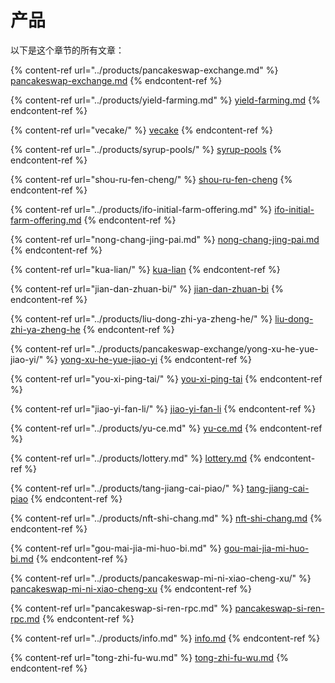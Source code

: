 # 产品

以下是这个章节的所有文章：

{% content-ref url="../products/pancakeswap-exchange.md" %}
[pancakeswap-exchange.md](../products/pancakeswap-exchange.md)
{% endcontent-ref %}

{% content-ref url="../products/yield-farming.md" %}
[yield-farming.md](../products/yield-farming.md)
{% endcontent-ref %}

{% content-ref url="vecake/" %}
[vecake](vecake/)
{% endcontent-ref %}

{% content-ref url="../products/syrup-pools/" %}
[syrup-pools](../products/syrup-pools/)
{% endcontent-ref %}

{% content-ref url="shou-ru-fen-cheng/" %}
[shou-ru-fen-cheng](shou-ru-fen-cheng/)
{% endcontent-ref %}

{% content-ref url="../products/ifo-initial-farm-offering.md" %}
[ifo-initial-farm-offering.md](../products/ifo-initial-farm-offering.md)
{% endcontent-ref %}

{% content-ref url="nong-chang-jing-pai.md" %}
[nong-chang-jing-pai.md](nong-chang-jing-pai.md)
{% endcontent-ref %}

{% content-ref url="kua-lian/" %}
[kua-lian](kua-lian/)
{% endcontent-ref %}

{% content-ref url="jian-dan-zhuan-bi/" %}
[jian-dan-zhuan-bi](jian-dan-zhuan-bi/)
{% endcontent-ref %}

{% content-ref url="../products/liu-dong-zhi-ya-zheng-he/" %}
[liu-dong-zhi-ya-zheng-he](../products/liu-dong-zhi-ya-zheng-he/)
{% endcontent-ref %}

{% content-ref url="../products/pancakeswap-exchange/yong-xu-he-yue-jiao-yi/" %}
[yong-xu-he-yue-jiao-yi](../products/pancakeswap-exchange/yong-xu-he-yue-jiao-yi/)
{% endcontent-ref %}

{% content-ref url="you-xi-ping-tai/" %}
[you-xi-ping-tai](you-xi-ping-tai/)
{% endcontent-ref %}

{% content-ref url="jiao-yi-fan-li/" %}
[jiao-yi-fan-li](jiao-yi-fan-li/)
{% endcontent-ref %}

{% content-ref url="../products/yu-ce.md" %}
[yu-ce.md](../products/yu-ce.md)
{% endcontent-ref %}

{% content-ref url="../products/lottery.md" %}
[lottery.md](../products/lottery.md)
{% endcontent-ref %}

{% content-ref url="../products/tang-jiang-cai-piao/" %}
[tang-jiang-cai-piao](../products/tang-jiang-cai-piao/)
{% endcontent-ref %}

{% content-ref url="../products/nft-shi-chang.md" %}
[nft-shi-chang.md](../products/nft-shi-chang.md)
{% endcontent-ref %}

{% content-ref url="gou-mai-jia-mi-huo-bi.md" %}
[gou-mai-jia-mi-huo-bi.md](gou-mai-jia-mi-huo-bi.md)
{% endcontent-ref %}

{% content-ref url="../products/pancakeswap-mi-ni-xiao-cheng-xu/" %}
[pancakeswap-mi-ni-xiao-cheng-xu](../products/pancakeswap-mi-ni-xiao-cheng-xu/)
{% endcontent-ref %}

{% content-ref url="pancakeswap-si-ren-rpc.md" %}
[pancakeswap-si-ren-rpc.md](pancakeswap-si-ren-rpc.md)
{% endcontent-ref %}

{% content-ref url="../products/info.md" %}
[info.md](../products/info.md)
{% endcontent-ref %}

{% content-ref url="tong-zhi-fu-wu.md" %}
[tong-zhi-fu-wu.md](tong-zhi-fu-wu.md)
{% endcontent-ref %}
